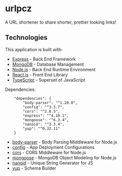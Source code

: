 # urlpcz
A URL shortener to share shorter, prettier looking links!

## Technologies

This application is built with:

-   [Express](https://expressjs.com/) - Back End Framework
-   [MongoDB](https://www.mongodb.com/docs/) - Database Management
-   [Node.js](https://nodejs.org/en/docs/) - Back End Runtime Environment
-   [React.js](https://reactjs.org/docs/getting-started.html) - Front End Library
-   [TypeScript](https://www.typescriptlang.org/docs/) - Superset of JavaScript

Dependencies:
```
    "dependencies": {
        "body-parser": "^1.20.0",
        "config": "^3.3.7",
        "cors": "^2.8.5",
        "express": "^4.18.1",
        "mongoose": "^6.3.4",
        "nanoid": "^3.3.4",
        "yup": "^0.32.11"
    }
 ```
 -   [body-parser](https://github.com/expressjs/body-parser#readme) - Body Parsing Middleware for Node.js
 -   [config](https://github.com/node-config/node-config#readme) - App Deployment Configurations
 -   [cors](https://github.com/expressjs/cors#readme) - CORS Middleware for Node.js
 -   [mongoose](https://mongoosejs.com/docs/) - MongoDB Object Modeling for Node.js
 -   [nanoid](https://github.com/ai/nanoid#readme) - Unique String Generator for JS
 -   [yup](https://github.com/jquense/yup#readme) - Schema Builder
